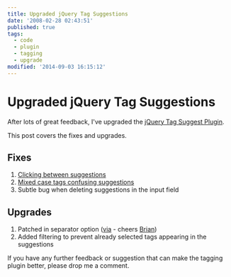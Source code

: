 ```yaml
---
title: Upgraded jQuery Tag Suggestions
date: '2008-02-28 02:43:51'
published: true
tags:
  - code
  - plugin
  - tagging
  - upgrade
modified: '2014-09-03 16:15:12'
---
```

# Upgraded jQuery Tag Suggestions

After lots of great feedback, I've upgraded the [jQuery Tag Suggest Plugin](/2007/12/28/jquery-tag-suggestion/).

This post covers the fixes and upgrades.


<!--more-->

## Fixes

1. [Clicking between suggestions](http://plugins.jquery.com/node/1520)
2. [Mixed case tags confusing suggestions](/2007/12/28/jquery-tag-suggestion/#comment-51767)
3. Subtle bug when deleting suggestions in the input field

## Upgrades

1. Patched in separator option ([via](/2007/12/28/jquery-tag-suggestion/#comment-51888) - cheers [Brian](http://weblogs.manas.com.ar/bcardiff/))
2. Added filtering to prevent already selected tags appearing in the suggestions

If you have any further feedback or suggestion that can make the tagging plugin better, please drop me a comment.
